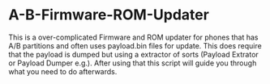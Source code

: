 # A-B-Firmware-ROM-Updater
This is a over-complicated Firmware and ROM updater for phones that has A/B partitions and often uses payload.bin files for update. This does require that the payload is dumped but using a extractor of sorts (Payload Extrator or Payload Dumper e.g.). After using that this script will guide you through what you need to do afterwards.
